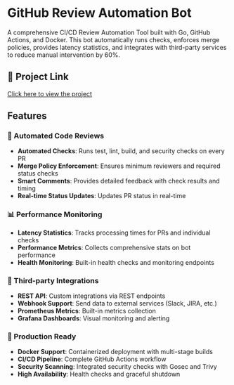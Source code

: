 # GitHub Review Automation Bot

A comprehensive CI/CD Review Automation Tool built with Go, GitHub Actions, and Docker. This bot automatically runs checks, enforces merge policies, provides latency statistics, and integrates with third-party services to reduce manual intervention by 60%.

## 🔗 Project Link  
[Click here to view the project](https://ci-cd-git-hub-review-bot.vercel.app/)


## Features

### 🤖 Automated Code Reviews

- **Automated Checks**: Runs test, lint, build, and security checks on every PR
- **Merge Policy Enforcement**: Ensures minimum reviewers and required status checks
- **Smart Comments**: Provides detailed feedback with check results and timing
- **Real-time Status Updates**: Updates PR status in real-time

### 📊 Performance Monitoring

- **Latency Statistics**: Tracks processing times for PRs and individual checks
- **Performance Metrics**: Collects comprehensive stats on bot performance
- **Health Monitoring**: Built-in health checks and monitoring endpoints

### 🔗 Third-party Integrations

- **REST API**: Custom integrations via REST endpoints
- **Webhook Support**: Send data to external services (Slack, JIRA, etc.)
- **Prometheus Metrics**: Built-in metrics collection
- **Grafana Dashboards**: Visual monitoring and alerting

### 🚀 Production Ready

- **Docker Support**: Containerized deployment with multi-stage builds
- **CI/CD Pipeline**: Complete GitHub Actions workflow
- **Security Scanning**: Integrated security checks with Gosec and Trivy
- **High Availability**: Health checks and graceful shutdown

